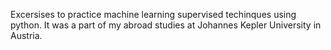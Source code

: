 Excersises to practice machine learning supervised techinques using python. It was a part of my abroad studies at Johannes Kepler University in Austria.

